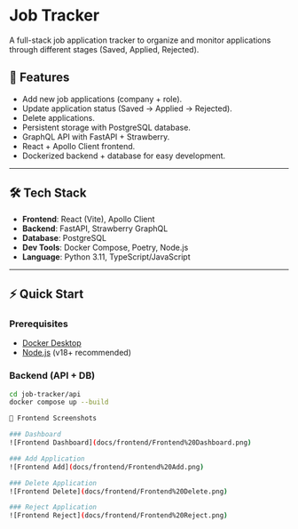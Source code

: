 # Job Tracker

A full-stack job application tracker to organize and monitor applications through different stages (Saved, Applied, Rejected).  

## 🚀 Features
- Add new job applications (company + role).
- Update application status (Saved → Applied → Rejected).
- Delete applications.
- Persistent storage with PostgreSQL database.
- GraphQL API with FastAPI + Strawberry.
- React + Apollo Client frontend.
- Dockerized backend + database for easy development.

---

## 🛠 Tech Stack
- **Frontend**: React (Vite), Apollo Client
- **Backend**: FastAPI, Strawberry GraphQL
- **Database**: PostgreSQL
- **Dev Tools**: Docker Compose, Poetry, Node.js
- **Language**: Python 3.11, TypeScript/JavaScript

---

## ⚡ Quick Start

### Prerequisites
- [Docker Desktop](https://www.docker.com/products/docker-desktop)
- [Node.js](https://nodejs.org/) (v18+ recommended)

### Backend (API + DB)
```bash
cd job-tracker/api
docker compose up --build

📸 Frontend Screenshots

### Dashboard
![Frontend Dashboard](docs/frontend/Frontend%20Dashboard.png)

### Add Application
![Frontend Add](docs/frontend/Frontend%20Add.png)

### Delete Application
![Frontend Delete](docs/frontend/Frontend%20Delete.png)

### Reject Application
![Frontend Reject](docs/frontend/Frontend%20Reject.png)
